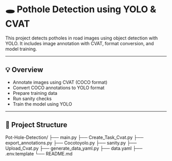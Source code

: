 # 🕳️ Pothole Detection using YOLO & CVAT

This project detects potholes in road images using object detection with YOLO. It includes image annotation with CVAT, format conversion, and model training.

---

## 💡 Overview

- Annotate images using CVAT (COCO format)
- Convert COCO annotations to YOLO format
- Prepare training data
- Run sanity checks
- Train the model using YOLO

---

## 📁 Project Structure

Pot-Hole-Detection/
├── main.py
├── Create_Task_Cvat.py
├── export_annotations.py
├── Cocotoyolo.py
├── sanity.py
├── Upload_Cvat.py
├── generate_data_yaml.py
├── data.yaml
├── .env.template
└── README.md
